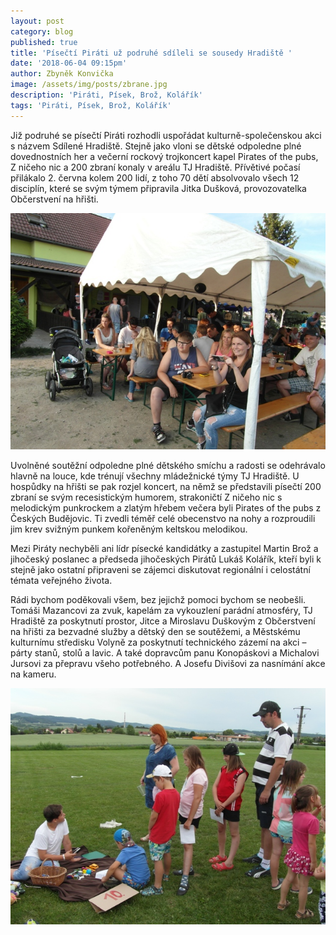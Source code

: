 ```yaml
---
layout: post
category: blog
published: true
title: 'Písečtí Piráti už podruhé sdíleli se sousedy Hradiště '
date: '2018-06-04 09:15pm'
author: Zbyněk Konvička
image: /assets/img/posts/zbrane.jpg
description: 'Piráti, Písek, Brož, Kolářík'
tags: 'Piráti, Písek, Brož, Kolářík'
---
```

Již podruhé se písečtí Piráti rozhodli uspořádat kulturně-společenskou akci s názvem Sdílené Hradiště. Stejně jako vloni se dětské odpoledne plné dovednostních her a večerní rockový trojkoncert kapel Pirates of the pubs, Z ničeho nic a 200 zbraní konaly v areálu TJ Hradiště. Přívětivé počasí přilákalo 2. června kolem 200 lidí, z toho 70 dětí absolvovalo všech 12 disciplín, které se svým týmem připravila Jitka Dušková, provozovatelka Občerstvení na hřišti. 

![Na Sdílené Hradiště dorazilo kolem dvou stovek návštěvníků.](/assets/img/posts/lidi.jpg)

Uvolněné soutěžní odpoledne plné dětského smíchu a radosti se odehrávalo hlavně na louce, kde trénují všechny mládežnické týmy TJ Hradiště. U hospůdky na hřišti se pak rozjel koncert, na němž se představili písečtí 200 zbraní se svým recesistickým humorem, strakoničtí Z ničeho nic s melodickým punkrockem a zlatým hřebem večera byli Pirates of the pubs z Českých Budějovic. Ti zvedli téměř celé obecenstvo na nohy a rozproudili jim krev svižným punkem kořeněným keltskou melodikou. 

Mezi Piráty nechyběli ani lídr písecké kandidátky a zastupitel Martin Brož a jihočeský poslanec a předseda jihočeských Pirátů Lukáš Kolářík, kteří byli k stejně jako ostatní připraveni se zájemci diskutovat regionální i celostátní témata veřejného života.

Rádi bychom poděkovali všem, bez jejichž pomoci bychom se neobešli. Tomáši Mazancovi za zvuk, kapelám za vykouzlení parádní atmosféry, TJ Hradiště za poskytnutí prostor, Jitce a Miroslavu Duškovým z Občerstvení na hřišti za bezvadné služby a dětský den se soutěžemi, a Městskému kulturnímu středisku Volyně za poskytnutí technického zázemí na akci – párty stanů, stolů a lavic. A také dopravcům panu Konopáskovi a Michalovi Jursovi za přepravu všeho potřebného. A Josefu Divišovi za nasnímání akce na kameru.

![12 disciplín si celkem prošlo na 70 dětí.](/assets/img/posts/deti.jpg)
